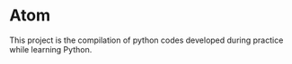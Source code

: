 # Atom
This project is the compilation of python codes developed during practice while learning Python.
